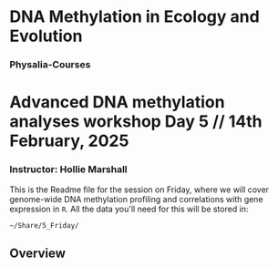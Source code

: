 # DNA Methylation in Ecology and Evolution

### Physalia-Courses 

# Advanced DNA methylation analyses workshop Day 5 // 14th February, 2025
### Instructor: Hollie Marshall

This is the Readme file for the session on Friday, where we will cover genome-wide DNA methylation profiling and correlations with gene expression in `R`. All the data you'll need for this will be stored in: 

`~/Share/5_Friday/`

## Overview
